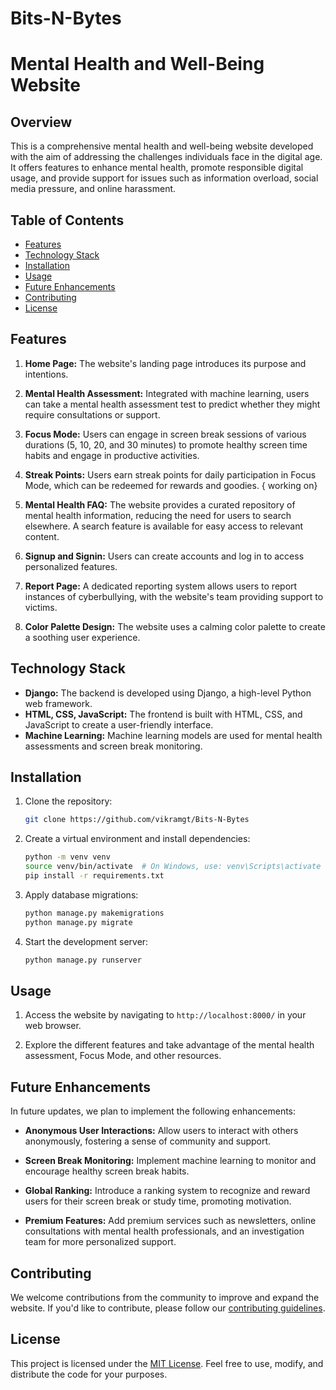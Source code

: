 # Bits-N-Bytes

# Mental Health and Well-Being Website

## Overview

This is a comprehensive mental health and well-being website developed with the aim of addressing the challenges individuals face in the digital age. It offers features to enhance mental health, promote responsible digital usage, and provide support for issues such as information overload, social media pressure, and online harassment.

## Table of Contents

- [Features](#features)
- [Technology Stack](#technology-stack)
- [Installation](#installation)
- [Usage](#usage)
- [Future Enhancements](#future-enhancements)
- [Contributing](#contributing)
- [License](#license)

## Features

1. **Home Page:** The website's landing page introduces its purpose and intentions.

2. **Mental Health Assessment:** Integrated with machine learning, users can take a mental health assessment test to predict whether they might require consultations or support.

3. **Focus Mode:** Users can engage in screen break sessions of various durations (5, 10, 20, and 30 minutes) to promote healthy screen time habits and engage in productive activities.

4. **Streak Points:** Users earn streak points for daily participation in Focus Mode, which can be redeemed for rewards and goodies. { working on}

5. **Mental Health FAQ:** The website provides a curated repository of mental health information, reducing the need for users to search elsewhere. A search feature is available for easy access to relevant content.

6. **Signup and Signin:** Users can create accounts and log in to access personalized features.

7. **Report Page:** A dedicated reporting system allows users to report instances of cyberbullying, with the website's team providing support to victims.

8. **Color Palette Design:** The website uses a calming color palette to create a soothing user experience.

## Technology Stack

- **Django:** The backend is developed using Django, a high-level Python web framework.
- **HTML, CSS, JavaScript:** The frontend is built with HTML, CSS, and JavaScript to create a user-friendly interface.
- **Machine Learning:** Machine learning models are used for mental health assessments and screen break monitoring.

## Installation

1. Clone the repository:

   ```bash
   git clone https://github.com/vikramgt/Bits-N-Bytes
   ```

2. Create a virtual environment and install dependencies:

   ```bash
   python -m venv venv
   source venv/bin/activate  # On Windows, use: venv\Scripts\activate
   pip install -r requirements.txt
   ```

3. Apply database migrations:

   ```bash
   python manage.py makemigrations
   python manage.py migrate
   ```

4. Start the development server:

   ```bash
   python manage.py runserver
   ```

## Usage

1. Access the website by navigating to `http://localhost:8000/` in your web browser.

2. Explore the different features and take advantage of the mental health assessment, Focus Mode, and other resources.

## Future Enhancements

In future updates, we plan to implement the following enhancements:

- **Anonymous User Interactions:** Allow users to interact with others anonymously, fostering a sense of community and support.

- **Screen Break Monitoring:** Implement machine learning to monitor and encourage healthy screen break habits.

- **Global Ranking:** Introduce a ranking system to recognize and reward users for their screen break or study time, promoting motivation.

- **Premium Features:** Add premium services such as newsletters, online consultations with mental health professionals, and an investigation team for more personalized support.

## Contributing

We welcome contributions from the community to improve and expand the website. If you'd like to contribute, please follow our [contributing guidelines](CONTRIBUTING.md).

## License

This project is licensed under the [MIT License](LICENSE). Feel free to use, modify, and distribute the code for your purposes.